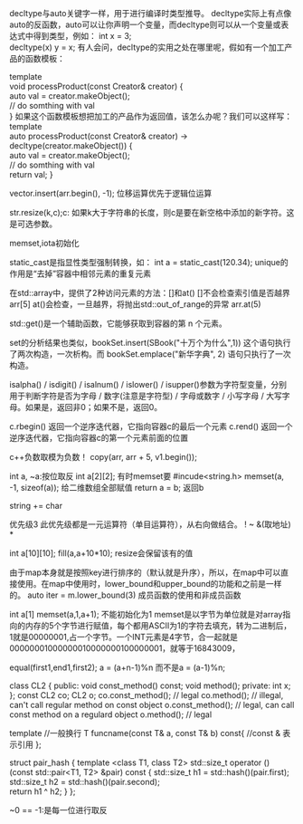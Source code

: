 decltype与auto关键字一样，用于进行编译时类型推导。
decltype实际上有点像auto的反函数，auto可以让你声明一个变量，而decltype则可以从一个变量或表达式中得到类型，例如：
int x = 3;  
decltype(x) y = x; 
有人会问，decltype的实用之处在哪里呢，假如有一个加工产品的函数模板：

template <typename Creator>  
void processProduct(const Creator& creator) {  
    auto val = creator.makeObject();  
    // do somthing with val  
} 
如果这个函数模板想把加工的产品作为返回值，该怎么办呢？我们可以这样写：
template <typename Creator>  
auto processProduct(const Creator& creator) -> decltype(creator.makeObject()) {  
    auto val = creator.makeObject();  
    // do somthing with val  
    return val;
} 

 vector.insert(arr.begin(), -1);
 位移运算优先于逻辑位运算

 str.resize(k,c);c: 如果k大于字符串的长度，则c是要在新空格中添加的新字符。这是可选参数。

 memset,iota初始化

 static_cast是指显性类型强制转换，如：
int  a = static_cast<int>(120.34);
unique的作用是“去掉”容器中相邻元素的重复元素

在std::array中，提供了2种访问元素的方法：[]和at()
[]不会检查索引值是否越界    arr[5]
at()会检查，一旦越界，将抛出std::out_of_range的异常   arr.at(5)

std::get<n>()是一个辅助函数，它能够获取到容器的第 n 个元素。

set的分析结果也类似，bookSet.insert(SBook("十万个为什么",1)) 这个语句执行了两次构造，一次析构。而 bookSet.emplace("新华字典", 2) 语句只执行了一次构造。

isalpha() / isdigit() / isalnum() / islower() / isupper()参数为字符型变量，分别用于判断字符是否为字母 / 数字(注意是字符型) / 字母或数字 / 小写字母 / 大写字母。如果是，返回非0；如果不是，返回0。

c.rbegin() 返回一个逆序迭代器，它指向容器c的最后一个元素
c.rend() 返回一个逆序迭代器，它指向容器c的第一个元素前面的位置

c++负数取模为负数！
copy(arr, arr + 5, v1.begin());

int a, ~a:按位取反
int a[2][2];   有时memset要 #incude<string.h>
memset(a, -1, sizeof(a)); 给二维数组全部赋值
return a = b; 返回b

string += char

优先级3 
此优先级都是一元运算符（单目运算符），从右向做结合。
! ~ &(取地址) * 

int a[10][10];
fill(a,a+10*10);
resize会保留该有的值

由于map本身就是按照key进行排序的（默认就是升序），所以，在map中可以直接使用。在map中使用时，lower_bound和upper_bound的功能和之前是一样的。
auto iter = m.lower_bound(3)
成员函数的使用和非成员函数

int a[1]
memset(a,1,a+1);
不能初始化为1
memset是以字节为单位就是对array指向的内存的5个字节进行赋值，每个都用ASCII为1的字符去填充，转为二进制后，1就是00000001,占一个字节。一个INT元素是4字节，合一起就是00000001000000010000000100000001，就等于16843009，

equal(first1,end1,first2);
a = (a+n-1)%n 而不是a = (a-1)%n;

class CL2
{
public:
    void const_method() const;
    void method();
private:
    int x;
};
const CL2 co;
CL2 o;
co.const_method();  // legal
co.method();        // illegal, can't call regular method on const object
o.const_method();   // legal, can call const method on a regulard object
o.method();         // legal

template<typename T>         //一般换行
T funcname(const T& a, const T& b) const{           //const & 表示引用
};

struct pair_hash
{
    template <class T1, class T2>
    std::size_t operator () (const std::pair<T1, T2>  &pair) const
    {
        std::size_t h1 = std::hash<T1>()(pair.first);
        std::size_t h2 = std::hash<T2>()(pair.second);    
        return h1 ^ h2;
    }
};

~0 == -1:是每一位进行取反